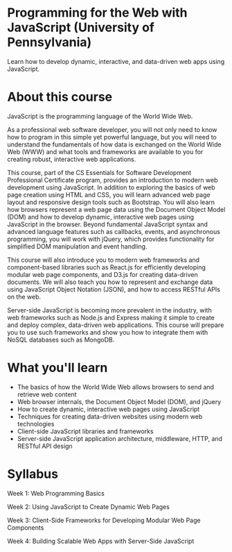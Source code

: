 # Programming for the Web with JavaScript (University of Pennsylvania)
Learn how to develop dynamic, interactive, and data-driven web apps using JavaScript.


# About this course
JavaScript is the programming language of the World Wide Web.

As a professional web software developer, you will not only need to know how to program in this simple yet powerful language, but you will need to understand the fundamentals of how data is exchanged on the World Wide Web (WWW) and what tools and frameworks are available to you for creating robust, interactive web applications.

This course, part of the CS Essentials for Software Development Professional Certificate program, provides an introduction to modern web development using JavaScript. In addition to exploring the basics of web page creation using HTML and CSS, you will learn advanced web page layout and responsive design tools such as Bootstrap. You will also learn how browsers represent a web page data using the Document Object Model (DOM) and how to develop dynamic, interactive web pages using JavaScript in the browser. Beyond fundamental JavaScript syntax and advanced language features such as callbacks, events, and asynchronous programming, you will work with jQuery, which provides functionality for simplified DOM manipulation and event handling.

This course will also introduce you to modern web frameworks and component-based libraries such as React.js for efficiently developing modular web page components, and D3.js for creating data-driven documents. We will also teach you how to represent and exchange data using JavaScript Object Notation (JSON), and how to access RESTful APIs on the web.

Server-side JavaScript is becoming more prevalent in the industry, with web frameworks such as Node.js and Express making it simple to create and deploy complex, data-driven web applications. This course will prepare you to use such frameworks and show you how to integrate them with NoSQL databases such as MongoDB.


# What you'll learn
- The basics of how the World Wide Web allows browsers to send and retrieve web content
- Web browser internals, the Document Object Model (DOM), and jQuery
- How to create dynamic, interactive web pages using JavaScript
- Techniques for creating data-driven websites using modern web technologies 
- Client-side JavaScript libraries and frameworks
- Server-side JavaScript application architecture, middleware, HTTP, and RESTful API design


# Syllabus
Week 1: Web Programming Basics

Week 2: Using JavaScript to Create Dynamic Web Pages

Week 3: Client-Side Frameworks for Developing Modular Web Page Components

Week 4: Building Scalable Web Apps with Server-Side JavaScript